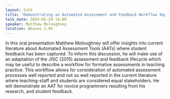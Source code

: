 ```yaml
---
layout: talk
title: "Demonstrating an Automated Assessment and Feedback Workflow Implementation as an Analogue of Traditional In-Person Lab-Sessions for Large Novice Computer Science Cohorts."
talk_date: 2024-05-29 14:00
speaker: Matthew Moloughney
location: Abacws 1.04
---
```

In this oral presentation Matthew Moloughney will offer insights into current literature about Automated Assessment Tools (AATs) where student feedback has been captured. To inform this discussion, he will make use of an adaptation of the JISC (2015) assessment and feedback lifecycle which may be useful to describe a workflow for formative assessments in teaching practice. This workflow allows for consideration of automated assessment processes well reported and not so well reported in the current literature where teaching-staff and students are considered equal stakeholders. He will demonstrate an AAT for novice programmers resulting from his research, and student feedback.

